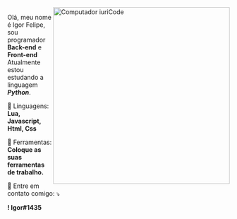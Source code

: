 <img src="https://raw.githubusercontent.com/MicaelliMedeiros/micaellimedeiros/master/image/computer-illustration.png" min-width="400px" max-width="400px" width="400px" align="right" alt="Computador iuriCode">

<p align="left"> 
 Olá, meu nome é Igor Felipe, sou programador <strong>Back-end</strong> e <strong>Front-end</strong> <br>
 Atualmente estou estudando a linguagem <i><b>Python</b></i>.
</p>

<p align="left">
  🦄 Linguagens: <strong>Lua, Javascript, Html, Css</strong>
</p>

<p align="left">
  💼 Ferramentas: <strong>Coloque as suas ferramentas de trabalho.</strong>
</p>

<p align="left">
  💌 Entre em contato comigo: ⤵️
</p>

<p align="left">
 <b>! Igor#1435</b>
</p>  
